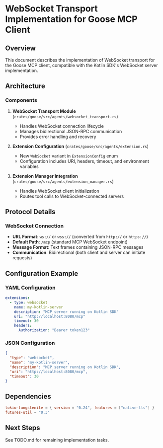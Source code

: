 # WebSocket Transport Implementation for Goose MCP Client

## Overview

This document describes the implementation of WebSocket transport for the Goose MCP client, compatible with the Kotlin SDK's WebSocket server implementation.

## Architecture

### Components

1. **WebSocket Transport Module** (`crates/goose/src/agents/websocket_transport.rs`)
   - Handles WebSocket connection lifecycle
   - Manages bidirectional JSON-RPC communication
   - Provides error handling and recovery

2. **Extension Configuration** (`crates/goose/src/agents/extension.rs`)
   - New `WebSocket` variant in `ExtensionConfig` enum
   - Configuration includes URI, headers, timeout, and environment variables

3. **Extension Manager Integration** (`crates/goose/src/agents/extension_manager.rs`)
   - Handles WebSocket client initialization
   - Routes tool calls to WebSocket-connected servers

## Protocol Details

### WebSocket Connection

- **URL Format**: `ws://` or `wss://` (converted from `http://` or `https://`)
- **Default Path**: `/mcp` (standard MCP WebSocket endpoint)
- **Message Format**: Text frames containing JSON-RPC messages
- **Communication**: Bidirectional (both client and server can initiate requests)

## Configuration Example

### YAML Configuration

```yaml
extensions:
  - type: websocket
    name: my-kotlin-server
    description: "MCP server running on Kotlin SDK"
    uri: "http://localhost:8080/mcp"
    timeout: 30
    headers:
      Authorization: "Bearer token123"
```

### JSON Configuration

```json
{
  "type": "websocket",
  "name": "my-kotlin-server",
  "description": "MCP server running on Kotlin SDK",
  "uri": "http://localhost:8080/mcp",
  "timeout": 30
}
```

## Dependencies

```toml
tokio-tungstenite = { version = "0.24", features = ["native-tls"] }
futures-util = "0.3"
```

## Next Steps

See TODO.md for remaining implementation tasks.
